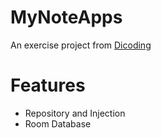 # MyNoteApps
An exercise project from [Dicoding](https://www.dicoding.com/)

# Features
- Repository and Injection
- Room Database